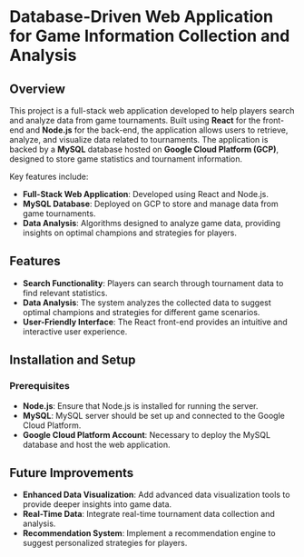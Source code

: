 
# Database-Driven Web Application for Game Information Collection and Analysis

## Overview
This project is a full-stack web application developed to help players search and analyze data from game tournaments. Built using **React** for the front-end and **Node.js** for the back-end, the application allows users to retrieve, analyze, and visualize data related to tournaments. The application is backed by a **MySQL** database hosted on **Google Cloud Platform (GCP)**, designed to store game statistics and tournament information.

Key features include:
- **Full-Stack Web Application**: Developed using React and Node.js.
- **MySQL Database**: Deployed on GCP to store and manage data from game tournaments.
- **Data Analysis**: Algorithms designed to analyze game data, providing insights on optimal champions and strategies for players.

## Features
- **Search Functionality**: Players can search through tournament data to find relevant statistics.
- **Data Analysis**: The system analyzes the collected data to suggest optimal champions and strategies for different game scenarios.
- **User-Friendly Interface**: The React front-end provides an intuitive and interactive user experience.

## Installation and Setup
### Prerequisites
- **Node.js**: Ensure that Node.js is installed for running the server.
- **MySQL**: MySQL server should be set up and connected to the Google Cloud Platform.
- **Google Cloud Platform Account**: Necessary to deploy the MySQL database and host the web application.

## Future Improvements
- **Enhanced Data Visualization**: Add advanced data visualization tools to provide deeper insights into game data.
- **Real-Time Data**: Integrate real-time tournament data collection and analysis.
- **Recommendation System**: Implement a recommendation engine to suggest personalized strategies for players.
